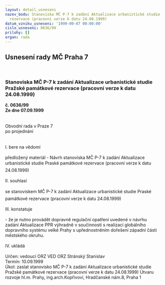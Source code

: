 ```yaml
---
layout: detail_usneseni
nazev_bodu: Stanoviska MČ P-7 k zadání Aktualizace urbanistické studie Pražské památkové
  rezervace (pracovní verze k datu 24.08.1999)
datum_vzniku_usneseni: '1999-09-07 00:00:00'
cislo_usneseni: 0636/99
prilohy: []
organ: rada
---
```

<div id="ucUsn_pList" class="usn">
	<span><h2>Usnesení rady MČ Praha 7 </h2>
<br></span><div class="standBody">
<span><h3>Stanoviska MČ P-7 k zadání Aktualizace urbanistické studie Pražské památkové rezervace (pracovní verze k datu 24.08.1999)</h3></span><div class="center">
		<strong>č. 0636/99</strong><br>
	</div>
<div class="center">
		<strong>Ze dne 07.09.1999</strong><br><br>
	</div>
<br>Obvodní rada v Praze 7<br>po projednání<br><br><br>I.	bere na vědomí<br><br> předložený materiál - Návrh stanoviska MČ P-7 k zadání Aktualizace urbanistické studie Praské památkové rezervace (pracovní verze k datu 24.08.1999)<br><br>II.	souhlasí <br><br>se stanoviskem MČ P-7 k zadání Aktualizace urbanistické studie Praské památkové rezervace (pracovní verze k datu 24.08.1999)<br><br>III.	konstatuje<br><br>- že je nutno provádět dopravně regulační opatření uvedené v návrhu zadání Aktualizace PPR výhradně v součinnosti s realizací globálního dopravního systému velké Prahy s upřednostněním dořešení západní části městského okruhu.<br><br>IV.	ukládá <br><br> Určen:	vedoucí ORZ	VED ORZ  Stránský Stanislav<br>Termín: 10.09.1999<br>Úkol:	zaslat stanovisko MČ P-7 k zadání Aktualizace urbanistické studie Pražské památkové rezervace (pracovní verze k datu 24.08.1999) Útvaru rozvoje hl.m. Prahy, ing.arch.Kopřivovi, Hradčanské nám.8, Praha 1<br>
</div>
</div>